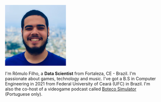 <img src="images/me.jpg?raw=true" alt="Photo" width="200" style="text-align: center"/>

I'm Rômulo Filho, a <b>Data Scientist</b> from Fortaleza, CE - Brazil. I'm passionate about games, technology and music. I've got  a B.S in Computer Engineering in 2021 from Federal University of Ceará (UFC) in Brazil. I'm also the co-host of a videogame podcast called <a href="http://anchor.fm/botecosimulator">Boteco Simulator</a> (Portuguese only).
